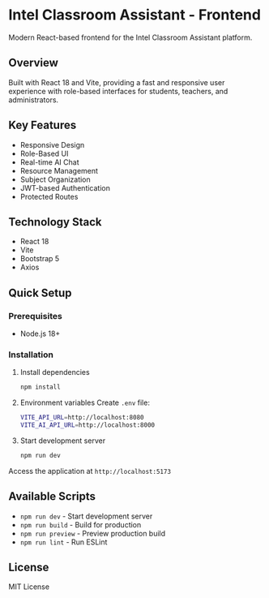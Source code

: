 # Intel Classroom Assistant - Frontend

Modern React-based frontend for the Intel Classroom Assistant platform.

## Overview

Built with React 18 and Vite, providing a fast and responsive user experience with role-based interfaces for students, teachers, and administrators.

## Key Features

- Responsive Design
- Role-Based UI
- Real-time AI Chat
- Resource Management
- Subject Organization
- JWT-based Authentication
- Protected Routes

## Technology Stack

- React 18
- Vite
- Bootstrap 5
- Axios

## Quick Setup

### Prerequisites
- Node.js 18+

### Installation

1. Install dependencies
   ```bash
   npm install
   ```

2. Environment variables
   Create `.env` file:
   ```bash
   VITE_API_URL=http://localhost:8080
   VITE_AI_API_URL=http://localhost:8000
   ```

3. Start development server
   ```bash
   npm run dev
   ```

Access the application at `http://localhost:5173`

## Available Scripts

- `npm run dev` - Start development server
- `npm run build` - Build for production
- `npm run preview` - Preview production build
- `npm run lint` - Run ESLint

## License

MIT License
